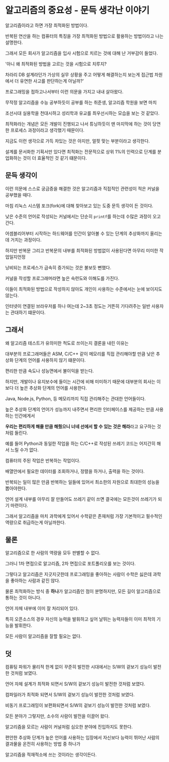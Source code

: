 # 알고리즘의 중요성 - 문득 생각난 이야기

알고리즘이라고 하면 가장 최적화된 방법이다.

반복된 연산을 하는 컴퓨터의 특징을 가장 최적화된 방법으로 활용하는 방법이라고 나는 설명한다.

그래서 모든 회사가 알고리즘을 입사 시험으로 치르는 것에 대해 난 거부감이 들었다.

'아니 왜 최적화된 방법을 고르는 것을 시험으로 치루지? 

차라리 DB 설계라던가 가상의 실무 상황을 주고 어떻게 해결하는지 보는게 접근법 차원에서 더 유연한 사고를 판단하는게 아닐까?'

프로그래밍을 접하고나서부터 이런 의문을 가지고  내내 살아왔다.

무작정 알고리즘을 수능 공부하듯이 공부를 하는 취준생, 알고리즘 학원을 보면 마치

조선시대 실용학을 천대시하고 성리학과 유교를 최우선시하는 모습을 보는 것 같았다.

최적화라는 개념은 모든 개발이 진행되고 나서 튜닝하듯이 맨 마지막에 하는 것이 당연한 프로세스 과정이라고 생각했기 때문이다.

지금도 이런 생각으로 가득 차있는 것은 아지만, 얼핏 맞는 부분이라고 생각한다.

설계를 문서화한 기획서만 있다면 최적화는 전문적으로 상위 1%의 인력으로 단계를 분업화하는 것이 더 효율적인 것 같기 떄문이다.

## 문득 생각이

이런 의문에 스스로 궁금증을 해결한 것은 알고리즘과 직접적인 관련성이 적은 커널을 공부했을 때다.

마침 리눅스 시스템 포크(fork)에 대해 찾아보고 있는 도중 문득 생각이 든 것이다.

낮은 수준의 언어로 작성되는 커널에서는 단순히 ```printf```를 하는데 수많은 과정이 오고 간다.

어셈블리어부터 시작하는 하드웨어를 인간이 알아볼 수 있는 단계의 추상화까지 올리는데 거치는 과정이다.

하지만 반복문 그리고 반복문의 내부를 최적화된 방법없이 사용된다면 아무리 미미한 작업일지언정

낭비되는 프로세스가 급속히 증가되는 것은 불보듯 뻔했다.

커널을 작성할 프로그래머라면 높은 숙련도와 이해도를 가진다.

이들이 최적화된 방법으로 작성하지 않아도 개인이 사용하는 수준에서는 눈에 보이지도 않는다.

인터넷이 연결된 브라우저를 하나 여는데 2~3초 정도는 거뜬히 기다려주는 일반 사용자는 관대하기 떄문이다.

## 그래서

왜 알고리즘 테스트가 유의미한 척도로 쓰이는지 결론을 내린 이유는

대부분의 프로그래머들은 ASM, C/C++ 같이 메모리를 직접 관리해야할 만큼 낮은 추상화 단계의 언어를 사용하지 않기 떄문이다.

편리한 만큼 속도나 성능면에서 불이익을 받는다.

하지만, 개발이나 유지보수에 들이는 시간에 비해 미미하기 때문에 대부분의 회사는 이보다 더 높은 추상화 단계의 언어를 사용한다.

Java, Node.js, Python, 등 메모리까지 직접 관리해주는 관대한 언어들이다.

높은 추상화 단계의 언어가 성능까지 내주면서 편리한 인터페이스를 제공하는 만큼 사용하는 인간에게서

**우리는 편리하게 해줄 만큼 해줬으니 너네 선에서 할 수 있는 것은 해라**라고 요구하는 것처럼 들린다.

예를 들어 Python과 동일한 작업을 하는 C/C++로 작성된 쓰레기 코드는 어지간히 해서 느릴 수가 없다.

컴퓨터의 주된 작업은 반복하는 작업이다.

배열안에서 필요한 데이터를 조회하거나, 정렬을 하거나, 출력을 하는 것이다.

반복되는 일이 많은 만큼 반복하는 일들에 있어서 최소한의 자원으로 최대한의 성능을 뽑아야한다.

언어 설계 내부를 아무리 잘 만들어도 쓰레기 같이 쓰면 결국에는 모든것이 쓰레기가 되기 마련이다.

그래서 알고리즘을 마치 과학에게 있어서 수학같은 존재처럼 가장 기본적이고 필수적인 역량으로 취급하는게 아닐까한다.

## 물론

알고리즘으로 한 사람의 역량을 모두 판별할 수 없다.

그러니 1차 면접으로 알고리즘, 2차 면접으로 포트폴리오를 보는 것이다.

그렇다고 알고리즘은 지긋지긋한데 프로그래밍을 좋아하는 사람이 수학은 싫은데 과학을 좋아하는 사람과 같진 않다. 

물론 최적화하는 방식 중 **하나**가 알고리즘인 점이 분명하지만, 모든 길이 알고리즘으로 통하는 것이 아니다.

언어 자체 내부에 이미 잘 처리되어 있다.

특히 오픈소스의 경우 자신의 능력을 발휘하고 싶어 날뛰는 능력자들이 이미 최적의 기능을 발휘한다.

모든 사람이 알고리즘을 잘할 필요는 없다.

## 덧

컴퓨팅 파워가 물리적 한계 없이 꾸준히 발전한 시대에서는 S/W의 겉보기 성능이 발전한 것처럼 보였다.

언어 자체 설계가 최적화 되면서 S/W의 겉보기 성능이 발전한 것처럼 보였다.

컴파일러가 최적화 되면서 S/W의 겉보기 성능이 발전한 것처럼 보였다.

비동기 프로그래밍이 보편화되면서 S/W의 겉보기 성능이 발전한 것처럼 보였다.

모든 분야가 그렇지만, 소수의 사람이 발전을 이끌어 왔다.

알고리즘을 모르는 사람이 커널처럼 심오한 분야에 진입하지도 못한다.

편안한 추상화 단계가 높은 언어를 사용하는 입장에서 자신보다 능력이 뛰어난 사람의 결과물을 온전히 사용하는 방법 중 하나가

알고리즘을 적재적소에 쓰는 것이라는 생각이든다.